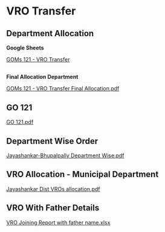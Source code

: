 # VRO Transfer

## **Department Allocation**

  

**Google Sheets**

[GOMs 121 - VRO Transfer](https://docs.google.com/spreadsheets/d/1E1oJbXJePqZN-0UDAhYYqcws_QKFo7AByYFXsZJMC1w/edit#gid=1820634406)

## 

**Final Allocation Department**

[GOMs 121 - VRO Transfer Final Allocation.pdf](../files/402f594f-9d9d-4a86-b91b-f906dab323cf.pdf)

##   

## **GO 121**

[GO 121.pdf](../files/9f347220-b70d-496c-afc7-bdee31f6a23e.pdf)

##   

## **Department Wise Order**

[Jayashankar-Bhupalpally Department Wise.pdf](../files/ed49f773-aa0a-4ec2-9f31-0d82bfba3815.pdf)

##   

## **VRO Allocation - Municipal Department**

[Jayashankar Dist VROs allocation.pdf](../files/0ef0ef9d-8024-4558-a46f-5ac2370afce0.pdf)

  

## **VRO With Father Details**

[VRO Joining Report with father name.xlsx](../files/293491c5-f69f-4cbc-bbea-634d4df6f4d8.xlsx)